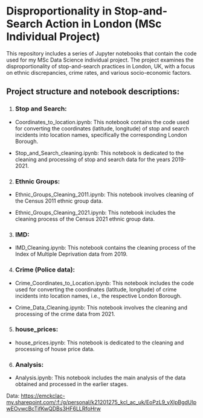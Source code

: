 # Disproportionality in Stop-and-Search Action in London (MSc Individual Project)

This repository includes a series of Jupyter notebooks that contain the code used for my MSc Data Science individual project. The project examines the disproportionality of stop-and-search practices in London, UK, with a focus on ethnic discrepancies, crime rates, and various socio-economic factors.

## Project structure and notebook descriptions:

1. ### Stop and Search:
* Coordinates_to_location.ipynb: This notebook contains the code used for converting the coordinates (latitude, longitude) of stop and search incidents into location names, specifically the corresponding London Borough.

* Stop_and_Search_cleaning.ipynb: This notebook is dedicated to the cleaning and processing of stop and search data for the years 2019-2021.

2. ### Ethnic Groups:
* Ethnic_Groups_Cleaning_2011.ipynb: This notebook involves cleaning of the Census 2011 ethnic group data.

* Ethnic_Groups_Cleaning_2021.ipynb: This notebook includes the cleaning process of the Census 2021 ethnic group data.

3. ### IMD:
* IMD_Cleaning.ipynb: This notebook contains the cleaning process of the Index of Multiple Deprivation data from 2019.

4. ### Crime (Police data):
* Crime_Coordinates_to_Location.ipynb: This notebook includes the code used for converting the coordinates (latitude, longitude) of crime incidents into location names, i.e., the respective London Borough.

* Crime_Data_Cleaning.ipynb: This notebook involves the cleaning and processing of the crime data from 2021.

5. ### house_prices:
* house_prices.ipynb: This notebook is dedicated to the cleaning and processing of house price data.

6. ### Analysis:
* Analysis.ipynb: This notebook includes the main analysis of the data obtained and processed in the earlier stages.

Data: https://emckclac-my.sharepoint.com/:f:/g/personal/k21201275_kcl_ac_uk/EoPzL9_yXlpBgdUIpwEOvwcBcTifKwQDBs3HF6LLRfoHrw